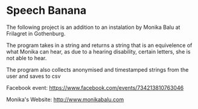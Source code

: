 # Speech Banana 

The following project is an addition to an instalation by Monika Balu at Frilagret in Gothenburg. 

The program takes in a string and returns a string that is an equivelence of what Monika can hear, as due to a hearing disability, certain letters, she is not able to hear. 

The program also collects anonymised and timestamped strings from the user and saves to csv

Facebook event: https://www.facebook.com/events/734213810763046


Monika's Website: http://www.monikabalu.com
